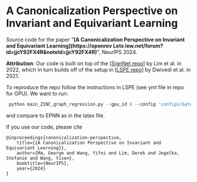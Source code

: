 # A Canonicalization Perspective on Invariant and Equivariant Learning

Source code for the paper "**[A Canonicalization Perspective on Invariant and Equivariant Learning](https://openrev Lets iew.net/forum?id=jjcY92FX4R&noteId=jjcY92FX4R)**", NeurIPS 2024.

**Attribution**: Our code is built on top of the [[SignNet repo](https://github.com/cptq/SignNet-BasisNet)] by Lim et al. in 2022, which in turn builds off of the setup in [[LSPE repo](https://github.com/vijaydwivedi75/gnn-lspe)] by Dwivedi et al. in 2021.

To reproduce the repo follow the instructions in LSPE (see yml file in repo for GPU).
We want to run:
```python
 python main_ZINC_graph_regression.py --gpu_id 0 --config 'configs/GatedGCN_ZINC_OAP.json' --dataset 'ZINC-full'
```

and compare to EPNN as in the latex file.



If you use our code, please cite

```
@inproceedings{canonicalization-perspective,
    title={{A Canonicalization Perspective on Invariant and Equivariant Learning}},
    author={Ma, George and Wang, Yifei and Lim, Derek and Jegelka, Stefanie and Wang, Yisen},
    booktitle={NeurIPS},
    year={2024}
}
```
